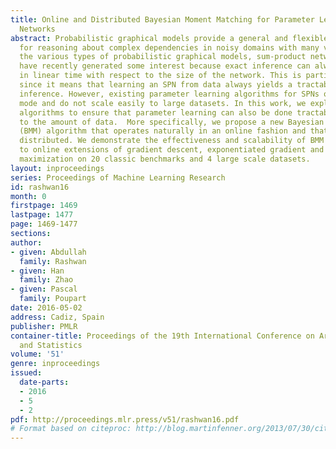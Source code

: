 ```yaml
---
title: Online and Distributed Bayesian Moment Matching for Parameter Learning in Sum-Product
  Networks
abstract: Probabilistic graphical models provide a general and flexible framework
  for reasoning about complex dependencies in noisy domains with many variables.  Among
  the various types of probabilistic graphical models, sum-product networks (SPNs)
  have recently generated some interest because exact inference can always be done
  in linear time with respect to the size of the network. This is particularly attractive
  since it means that learning an SPN from data always yields a tractable model for
  inference. However, existing parameter learning algorithms for SPNs operate in batch
  mode and do not scale easily to large datasets. In this work, we explore online
  algorithms to ensure that parameter learning can also be done tractably with respect
  to the amount of data.  More specifically, we propose a new Bayesian moment matching
  (BMM) algorithm that operates naturally in an online fashion and that can be easily
  distributed. We demonstrate the effectiveness and scalability of BMM in comparison
  to online extensions of gradient descent, exponentiated gradient and expectation
  maximization on 20 classic benchmarks and 4 large scale datasets.
layout: inproceedings
series: Proceedings of Machine Learning Research
id: rashwan16
month: 0
firstpage: 1469
lastpage: 1477
page: 1469-1477
sections: 
author:
- given: Abdullah
  family: Rashwan
- given: Han
  family: Zhao
- given: Pascal
  family: Poupart
date: 2016-05-02
address: Cadiz, Spain
publisher: PMLR
container-title: Proceedings of the 19th International Conference on Artificial Intelligence
  and Statistics
volume: '51'
genre: inproceedings
issued:
  date-parts:
  - 2016
  - 5
  - 2
pdf: http://proceedings.mlr.press/v51/rashwan16.pdf
# Format based on citeproc: http://blog.martinfenner.org/2013/07/30/citeproc-yaml-for-bibliographies/
---
```

